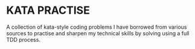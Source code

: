 # KATA PRACTISE

A collection of kata-style coding problems I have borrowed from various sources to practise and sharpen my technical skills by solving using a full TDD process.
